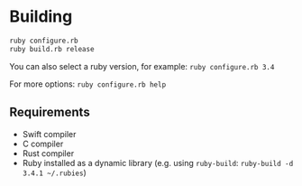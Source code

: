 # Building

```sh
ruby configure.rb
ruby build.rb release
```

You can also select a ruby version, for example: `ruby configure.rb 3.4`

For more options: `ruby configure.rb help`

## Requirements

- Swift compiler
- C compiler
- Rust compiler
- Ruby installed as a dynamic library (e.g. using `ruby-build`: `ruby-build -d 3.4.1 ~/.rubies`)
